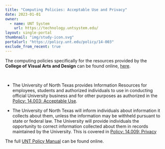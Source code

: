 ```yaml
---
title: "Computing Policies: Acceptable Use and Privacy"
date: 2023-01-01
owner:
  - name: UNT System  
    url: https://technology.untsystem.edu/
layout: single-portal
thumbnail: "img/study-icon.svg"
portalurl: "https://policy.unt.edu/policy/14-003"
exclude_from_recent: true
---
```

The computing policies specifically for the resources provided by the **College of Visual Arts and Design** can be found online, [here](https://itservices.cvad.unt.edu/computing-policy 'CVAD Computing Policy').

<br>    

- The University of North Texas provides Information Resources for employees, students and authorized individuals to use in conducting official University business and for other purposes as authorized in the [Policy: 14.003: Acceptable Use](https://policy.unt.edu/policy/14-003 'Link to UNT Policy 14.003').

- The University of North Texas will inform individuals about information it collects about them, unless the information may be withheld pursuant to state or federal law. The University will provide individuals the opportunity to correct information collected about them in records maintained by the University. This is covered in [Policy: 14.009: Privacy](https://policy.unt.edu/policy/14-009 'Link to UNT Policy 14.009')

The full [UNT Policy Manual](https://policy.unt.edu/ 'UNT Policy Manual') can be found online.




